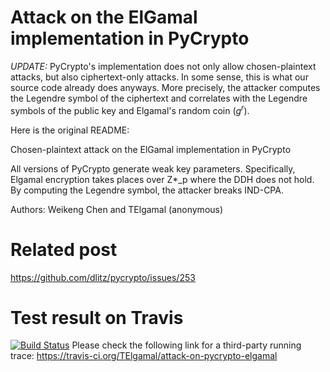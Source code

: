 # Attack on the ElGamal implementation in PyCrypto

*UPDATE:* PyCrypto's implementation does not only allow chosen-plaintext attacks, but also ciphertext-only attacks. In some sense, this is what our source code already does anyways. More precisely, the attacker computes the Legendre symbol of the ciphertext and correlates with the Legendre symbols of the public key and Elgamal's random coin ($g^r$).


Here is the original README:

Chosen-plaintext attack on the ElGamal implementation in PyCrypto

All versions of PyCrypto generate weak key parameters. Specifically, Elgamal encryption takes places over Z*_p where the DDH does not hold. By computing the Legendre symbol, the attacker breaks IND-CPA.

Authors:
     Weikeng Chen and TElgamal (anonymous)

# Related post
https://github.com/dlitz/pycrypto/issues/253



# Test result on Travis
[![Build Status](https://www.travis-ci.org/TElgamal//attack-on-pycrypto-elgamal.svg?branch=master)](https://travis-ci.org/TElgamal/attack-on-pycrypto-elgamal)
Please check the following link for a third-party running trace: https://travis-ci.org/TElgamal/attack-on-pycrypto-elgamal
